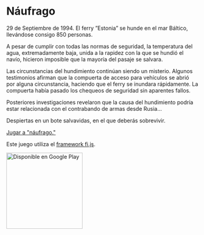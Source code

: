 # Náufrago

29 de Septiembre de 1994. El ferry ”Estonia” se hunde en el mar Báltico, llevándose consigo 850 personas.

A pesar de cumplir con todas las normas de seguridad, la temperatura del agua, extremadamente baja, unida a la rapidez con la que se hundió el navío, hicieron imposible que la mayoría del pasaje se salvara.

Las circunstancias del hundimiento continúan siendo un misterio. Algunos testimonios afirman que la compuerta de acceso para vehículos se abrió por alguna circunstancia, haciendo que el ferry se inundara rápidamente. La compuerta había pasado los chequeos de seguridad sin aparentes fallos.

Posteriores investigaciones revelaron que la causa del hundimiento podría estar relacionada con el contrabando de armas desde Rusia...

 Despiertas en un bote salvavidas, en el que deberás sobrevivir.
 
<a href="https://baltasarq.github.io/naufrago/">Jugar a "náufrago."</a>

Este juego utiliza el <a href="http://github.com/baltasarq/fi-js/">framework fi.js</a>.


<a href='https://play.google.com/store/apps/details?id=com.devbaltasarq.naufrago&pcampaignid=pcampaignidMKT-Other-global-all-co-prtnr-py-PartBadge-Mar2515-1'><img width="200px" alt='Disponible en Google Play' src='https://play.google.com/intl/en_us/badges/static/images/badges/es_badge_web_generic.png'/></a>
